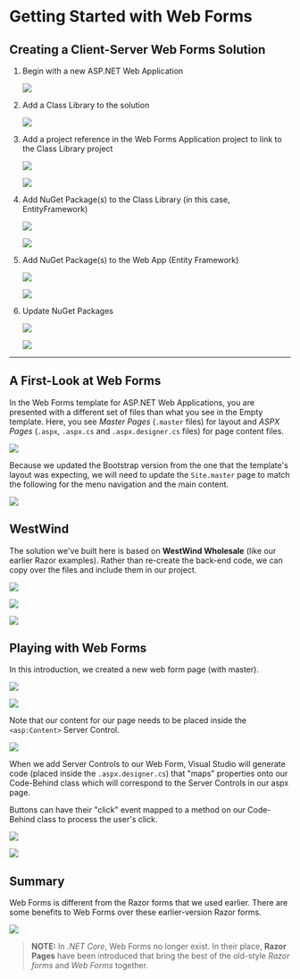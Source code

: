 # Getting Started with Web Forms

## Creating a Client-Server Web Forms Solution

1. Begin with a new ASP.NET Web Application

    ![](./01-CreateWebApp.png)

1. Add a Class Library to the solution

    ![](./02-AddClassLibrary.png)

1. Add a project reference in the Web Forms Application project to link to the Class Library project

    ![](./03-AddReferenceToClassLibrary.png)

    ![](./03a-ProjectReference.png)

1. Add NuGet Package(s) to the Class Library (in this case, EntityFramework)

    ![](./04-AddNuGetPackagesToClassLibrary.png)

    ![](./EF6.png)

1. Add NuGet Package(s) to the Web App (Entity Framework)

    ![](./05-AddNuGetPackagesToWebApp.png)

    ![](./EF6.png)
    
1. Update NuGet Packages

    ![](./05a-UpdateNuGetPackages.png)

    ![](./05b-UpdateBootStrapSpecificVersion.png)

----

## A First-Look at Web Forms

In the Web Forms template for ASP.NET Web Applications, you are presented with a different set of files than what you see in the Empty template. Here, you see *Master Pages* (`.master` files) for layout and *ASPX Pages* (`.aspx`, `.aspx.cs` and `.aspx.designer.cs` files) for page content files.

![](./KeyFilesInWebFormsTemplate.png)

Because we updated the Bootstrap version from the one that the template's layout was expecting, we will need to update the `Site.master` page to match the following for the menu navigation and the main content.

![](./ChangesToSiteMasterNav.png)

## WestWind

The solution we've built here is based on **WestWind Wholesale** (like our earlier Razor examples). Rather than re-create the back-end code, we can copy over the files and include them in our project.

![](./Copy_BLL_DAL_Entities.png)

![](./ShowAllFiles.png)

![](./IncludeInProject.png)

## Playing with Web Forms

In this introduction, we created a new web form page (with master).

![](./AddWebFormsWithMasterPage.png)

![](./SelectMasterPage.png)

Note that our content for our page needs to be placed inside the `<asp:Content>` Server Control.

![](./TheASPX_Markup.png)

When we add Server Controls to our Web Form, Visual Studio will generate code (placed inside the `.aspx.designer.cs`) that "maps" properties onto our Code-Behind class which will correspond to the Server Controls in our aspx page.

Buttons can have their "click" event mapped to a method on our Code-Behind class to process the user's click.

![](./LinkButtonOnClick.png)

![](./LinkButtonOnClickAndHandler.png)

## Summary

Web Forms is different from the Razor forms that we used earlier. There are some benefits to Web Forms over these earlier-version Razor forms.

![](./BenefitsOfWebFormsOverRazor.png)

> **NOTE:** In *.NET Core*, Web Forms no longer exist. In their place, **Razor Pages** have been introduced that bring the best of the old-style *Razor forms* and *Web Forms* together.

